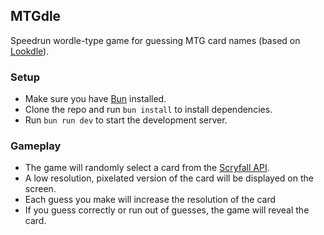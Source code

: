 ## MTGdle

Speedrun wordle-type game for guessing MTG card names (based on [Lookdle](https://lookdle.com/)).

### Setup

- Make sure you have [Bun](https://bun.sh/) installed.
- Clone the repo and run `bun install` to install dependencies.
- Run `bun run dev` to start the development server.

### Gameplay

- The game will randomly select a card from the [Scryfall API](https://scryfall.com/docs/api/cards/random).
- A low resolution, pixelated version of the card will be displayed on the screen.
- Each guess you make will increase the resolution of the card
- If you guess correctly or run out of guesses, the game will reveal the card.
